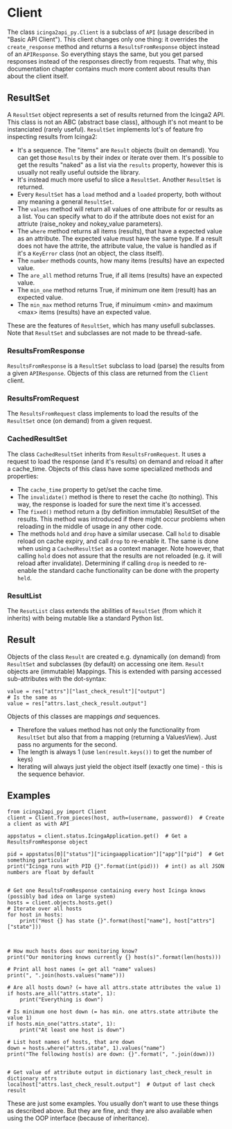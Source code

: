 # Client
The class `icinga2api_py.Client` is a subclass of `API` (usage described in "Basic API Client"). This client changes
only one thing: it overrides the `create_response` method and returns a `ResultsFromResponse` object instead of an
`APIResponse`.
So everything stays the same, but you get parsed responses instead of the responses directly from requests.
That why, this documentation chapter contains much more content about results than about the client itself.

## ResultSet

A `ResultSet` object represents a set of results returned from the Icinga2 API. This class is not an ABC (abstract base
class), although it's not meant to be instanciated (rarely useful).
`ResultSet` implements lot's of feature fro inspecting results from Icinga2:
- It's a sequence. The "items" are `Result` objects (built on demand). You can get those `Result`s by their index or
 iterate over them. It's possible to get the results "naked" as a list via the `results` property, however this is
 usually not really useful outside the library.
- It's instead much more useful to slice a `ResultSet`. Another `ResultSet` is returned.
- Every `ResultSet` has a `load` method and a `loaded` property, both without any meaning a general `ResultSet`.
- The `values` method will return all values of one attribute for or results as a list. You can specify what to do if
 the attribute does not exist for an attriute (raise_nokey and nokey_value parameters).
- The `where` method returns all items (results), that have a expected value as an attribute. The expected value must
 have the same type. If a result does not have the attrite, the attribute value, the value is handled as if it's a
 `KeyError` class (not an object, the class itself).
- The `number` methods counts, how many items (results) have an expected value.
- The `are_all` method returns True, if all items (results) have an expected value.
- The `min_one` method returns True, if minimum one item (result) has an expected value.
- The `min_max` method returns True, if minuimum &lt;min&gt; and maximum &lt;max&gt; items (results) have an expected
 value.

These are the features of `ResultSet`, which has many usefull subclasses.
Note that `ResultSet` and subclasses are not made to be thread-safe.

### ResultsFromResponse

`ResultsFromResponse` is a `ResultSet` subclass to load (parse) the results from a given `APIResponse`.
Objects of this class are returned from the `Client` client.

### ResultsFromRequest

The `ResultsFromRequest` class implements to load the results of the `ResultSet` once (on demand) from a given request.

### CachedResultSet

The class `CachedResultSet` inherits from `ResultsFromRequest`. It uses a request to load the response (and it's
results) on demand and reload it after a cache_time.
Objects of this class have some specialized methods and properties:
- The `cache_time` property to get/set the cache time.
- The `invalidate()` method is there to reset the cache (to nothing). This way, the response is loaded for sure the next
  time it's accessed.
- The `fixed()` method return a (by definition immutable) ResultSet of the results. This method was introduced if there
  might occur problems when reloading in the middle of usage in any other code.
- The methods `hold`  and `drop` have a similar usecase. Call `hold` to disable reload on cache expiry, and call `drop`
  to re-enable it. The same is done when using a `CachedResultSet` as a context manager.
  Note however, that calling `hold` does not assure that the results are not reloaded (e.g. it will reload after
  invalidate).
  Determining if calling `drop` is needed to re-enable the standard cache functionality can be done with the property
  `held`.

### ResultList

The `ResutList` class extends the abilities of `ResultSet` (from which it inherits) with being mutable like a standard
Python list.

## Result

Objects of the class `Result` are created e.g. dynamically (on demand) from `ResultSet` and subclasses (by default) on
accessing one item. `Result` objects are (immutable) Mappings. This is extended with parsing accessed sub-attributes
with the dot-syntax:
```
value = res["attrs"]["last_check_result"]["output"]
# Is the same as
value = res["attrs.last_check_result.output"]
```
Objects of this classes are mappings *and* sequences.
- Therefore the values method has not only the functionality from `ResultSet` but also that from a mapping (returning
  a ValuesView). Just pass no arguments for the second.
- The length is always 1 (use `len(result.keys())` to get the number of keys)
- Iterating will always just yield the object itself (exactly one time) - this is the sequence behavior.

## Examples

```
from icinga2api_py import Client
client = Client.from_pieces(host, auth=(username, password))  # Create a client as with API

appstatus = client.status.IcingaApplication.get()  # Get a ResultsFromResponse object

pid = appstatus[0]["status"]["icingaapplication"]["app"]["pid"]  # Get something particular
print("Icinga runs with PID {}".format(int(pid)))  # int() as all JSON numbers are float by default


# Get one ResultsFromResponse containing every host Icinga knows (possibly bad idea on large system)
hosts = client.objects.hosts.get()
# Iterate over all hosts
for host in hosts:
    print("Host {} has state {}".format(host["name"], host["attrs"]["state"]))



# How much hosts does our monitoring know?
print("Our monitoring knows currently {} host(s)".format(len(hosts)))

# Print all host names (= get all "name" values)
print(", ".join(hosts.values("name")))

# Are all hosts down? (= have all attrs.state attributes the value 1)
if hosts.are_all("attrs.state", 1):
    print("Everything is down")

# Is minimum one host down (= has min. one attrs.state attribute the value 1)
if hosts.min_one("attrs.state", 1):
    print("At least one host is down")

# List host names of hosts, that are down
down = hosts.where("attrs.state", 1).values("name")
print("The following host(s) are down: {}".format(", ".join(down)))


# Get value of attribute output in dictionary last_check_result in dictionary attrs
localhost["attrs.last_check_result.output"]  # Output of last check result
```

These are just some examples. You usually don't want to use these things as described above. But they are
fine, and: they are also available when using the OOP interface (because of inheritance).
